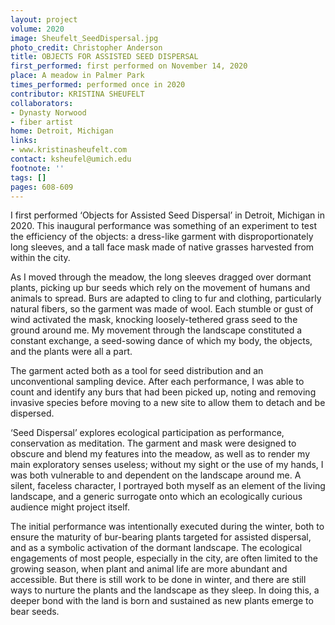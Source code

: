 ```yaml
---
layout: project
volume: 2020
image: Sheufelt_SeedDispersal.jpg
photo_credit: Christopher Anderson
title: OBJECTS FOR ASSISTED SEED DISPERSAL
first_performed: first performed on November 14, 2020
place: A meadow in Palmer Park
times_performed: performed once in 2020
contributor: KRISTINA SHEUFELT
collaborators:
- Dynasty Norwood
- fiber artist
home: Detroit, Michigan
links:
- www.kristinasheufelt.com
contact: ksheufel@umich.edu
footnote: ''
tags: []
pages: 608-609
---
```



I first performed ‘Objects for Assisted Seed Dispersal’ in Detroit, Michigan in 2020. This inaugural performance was something of an experiment to test the efficiency of the objects: a dress-like garment with disproportionately long sleeves, and a tall face mask made of native grasses harvested from within the city. 

As I moved through the meadow, the long sleeves dragged over dormant plants, picking up bur seeds which rely on the movement of humans and animals to spread. Burs are adapted to cling to fur and clothing, particularly natural fibers, so the garment was made of wool. Each stumble or gust of wind activated the mask, knocking loosely-tethered grass seed to the ground around me. My movement through the landscape constituted a constant exchange, a seed-sowing dance of which my body, the objects, and the plants were all a part. 

The garment acted both as a tool for seed distribution and an unconventional sampling device. After each performance, I was able to count and identify any burs that had been picked up, noting and removing invasive species before moving to a new site to allow them to detach and be dispersed. 

‘Seed Dispersal’ explores ecological participation as performance, conservation as meditation. The garment and mask were designed to obscure and blend my features into the meadow, as well as to render my main exploratory senses useless; without my sight or the use of my hands, I was both vulnerable to and dependent on the landscape around me. A silent, faceless character, I portrayed both myself as an element of the living landscape, and a generic surrogate onto which an ecologically curious audience might project itself. 

The initial performance was intentionally executed during the winter, both to ensure the maturity of bur-bearing plants targeted for assisted dispersal, and as a symbolic activation of the dormant landscape. The ecological engagements of most people, especially in the city, are often limited to the growing season, when plant and animal life are more abundant and accessible. But there is still work to be done in winter, and there are still ways to nurture the plants and the landscape as they sleep. In doing this, a deeper bond with the land is born and sustained as new plants emerge to bear seeds.
